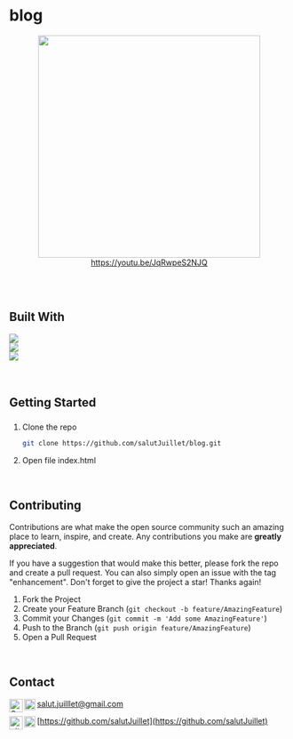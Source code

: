 <!--
# blog
    [![Top Langs](https://github-readme-stats.vercel.app/api/top-langs/?username=salutJuillet&layout=compact)](https://github.com/salutJuillet/blog)
-->


<!-- ABOUT THE PROJECT -->
# blog

<div align="center">
  <img src="images/preview.png" width="400px"/> <br/>
  <a href="https://youtu.be/JqRwpeS2NJQ" target="_blank">https://youtu.be/JqRwpeS2NJQ</a>
</div>

<br/><br/>



## Built With

[<img src="https://img.shields.io/badge/HTML-E34F26?style=flat-square&logo=html5&logoColor=white"/>][html-url]  
[<img src="https://img.shields.io/badge/CSS-1572B6?style=flat-square&logo=css3&logoColor=white"/>][css-url]  
[<img src="https://img.shields.io/badge/javascript-F7DF1E?style=flat-square&logo=javascript&logoColor=white"/>][javascript-url]  
<br/><br/>



<!-- GETTING STARTED -->
## Getting Started

### 

1. Clone the repo
   ```sh
   git clone https://github.com/salutJuillet/blog.git
   ```
2. Open file index.html
   
<br/>



<!-- USAGE EXAMPLES -->
<!--
	# Usage
	Use this space to show useful examples of how a project can be used. Additional screenshots, code examples and demos work well in this space. You may also link to more resources.
-->



<!-- CONTRIBUTING -->
## Contributing

Contributions are what make the open source community such an amazing place to learn, inspire, and create. Any contributions you make are **greatly appreciated**.

If you have a suggestion that would make this better, please fork the repo and create a pull request. You can also simply open an issue with the tag "enhancement".
Don't forget to give the project a star! Thanks again!

1. Fork the Project
2. Create your Feature Branch (`git checkout -b feature/AmazingFeature`)
3. Commit your Changes (`git commit -m 'Add some AmazingFeature'`)
4. Push to the Branch (`git push origin feature/AmazingFeature`)
5. Open a Pull Request
<br/>



<!-- CONTACT -->
## Contact

<img src="https://raw.githubusercontent.com/simple-icons/simple-icons/develop/icons/gmail.svg#gh-light-mode-only" alt="Gmail" align=left width=24 height=24><img src="https://raw.githubusercontent.com/simple-icons/simple-icons/develop/icons/gmail.svg#gh-dark-mode-only" alt="Gmail" align=left width=20 height=20> salut.juilllet@gmail.com


<img src="https://raw.githubusercontent.com/simple-icons/simple-icons/develop/icons/github.svg#gh-light-mode-only" alt="gitHub" align=left width=24 height=24><img src="https://raw.githubusercontent.com/simple-icons/simple-icons/develop/icons/github.svg#gh-dark-mode-only" alt="gitHub" align=left width=20 height=20> [https://github.com/salutJuillet](https://github.com/salutJuillet)




<!-- MARKDOWN LINKS & IMAGES -->
<!-- https://www.markdownguide.org/basic-syntax/#reference-style-links -->
[html-url]: https://www.w3.org/
[css-url]: https://www.w3.org/Style/CSS/#specs
[javascript-url]: https://www.ecma-international.org/

